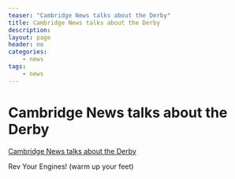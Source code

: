 ```yaml
---
teaser: "Cambridge News talks about the Derby"
title: Cambridge News talks about the Derby
description: 
layout: page
header: no
categories:
    - news
tags:
    - news
---
```



# Cambridge News talks about the Derby

[Cambridge News talks about the Derby](http://www.cambridge-news.co.uk/Saffron-Walden/First-ever-charity-Soapbox-Derby-in-Duxford-20130927134625.htm)

Rev Your Engines! (warm up your feet)
